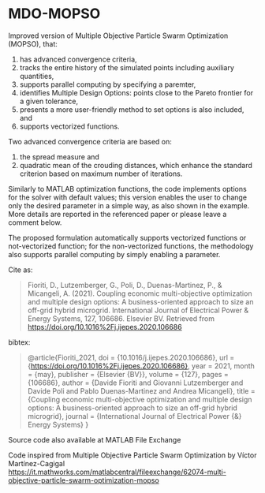 # MDO-MOPSO

Improved version of Multiple Objective Particle Swarm Optimization (MOPSO), that:
1. has advanced convergence criteria,
2. tracks the entire history of the simulated points including auxiliary quantities,
3. supports parallel computing by specifying a paremter,
4. identifies Multiple Design Options: points close to the Pareto frontier for a given tolerance,
5. presents a more user-friendly method to set options is also included, and
6. supports vectorized functions.

Two advanced convergence criteria are based on:
1. the spread measure and 
2. quadratic mean of the crouding distances, which enhance the standard criterion based on maximum number of iterations.

Similarly to MATLAB optimization functions, the code implements options for the solver with default values; this version enables the user to change only the desired parameter in a simple way, as also shown in the example.
More details are reported in the referenced paper or please leave a comment below.

The proposed formulation automatically supports vectorized functions or not-vectorized function; for the non-vectorized functions, the methodology also supports parallel computing by simply enabling a parameter.

Cite as:
> Fioriti, D., Lutzemberger, G., Poli, D., Duenas-Martinez, P., & Micangeli, A. (2021). Coupling economic multi-objective optimization and multiple design options: A business-oriented approach to size an off-grid hybrid microgrid. International Journal of Electrical Power & Energy Systems, 127, 106686. Elsevier BV. Retrieved from https://doi.org/10.1016%2Fj.ijepes.2020.106686

bibtex:
> @article{Fioriti_2021, doi = {10.1016/j.ijepes.2020.106686}, url = {https://doi.org/10.1016%2Fj.ijepes.2020.106686}, year = 2021, month = {may}, publisher = {Elsevier {BV}}, volume = {127}, pages = {106686}, author = {Davide Fioriti and Giovanni Lutzemberger and Davide Poli and Pablo Duenas-Martinez and Andrea Micangeli}, title = {Coupling economic multi-objective optimization and multiple design options: A business-oriented approach to size an off-grid hybrid microgrid}, journal = {International Journal of Electrical Power {\&} Energy Systems} }

Source code also available at MATLAB File Exchange

Code inspired from Multiple Objective Particle Swarm Optimization by Víctor Martínez-Cagigal https://it.mathworks.com/matlabcentral/fileexchange/62074-multi-objective-particle-swarm-optimization-mopso
